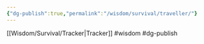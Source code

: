```yaml
---
{"dg-publish":true,"permalink":"/wisdom/survival/traveller/"}
---
```


[[Wisdom/Survival/Tracker\|Tracker]]
#wisdom #dg-publish